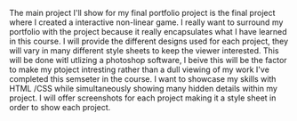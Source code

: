 The main project I'll show for my final portfolio project is the final project where I created a interactive non-linear game. 
I really want to surround my portfolio with the project because it really encapsulates what I have learned in this course.
I will provide the different designs used for each project, they will vary in many different style sheets to keep the viewer
interested. This will be done witl utlizing a photoshop software, I beive this will  be the factor to make my ptoject intresting rather than
a dull viewing of my work I've completed this semseter in the course.
I want to showcase my skills with HTML /CSS while simultaneously showing many hidden details within my project. 
I will offer screenshots for each project making it a style sheet in order to show each project. 
